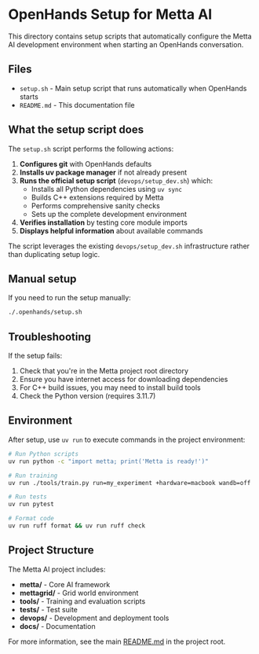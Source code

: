 # OpenHands Setup for Metta AI

This directory contains setup scripts that automatically configure the Metta AI development environment when starting an OpenHands conversation.

## Files

- `setup.sh` - Main setup script that runs automatically when OpenHands starts
- `README.md` - This documentation file

## What the setup script does

The `setup.sh` script performs the following actions:

1. **Configures git** with OpenHands defaults
2. **Installs uv package manager** if not already present
3. **Runs the official setup script** (`devops/setup_dev.sh`) which:
   - Installs all Python dependencies using `uv sync`
   - Builds C++ extensions required by Metta
   - Performs comprehensive sanity checks
   - Sets up the complete development environment
4. **Verifies installation** by testing core module imports
5. **Displays helpful information** about available commands

The script leverages the existing `devops/setup_dev.sh` infrastructure rather than duplicating setup logic.

## Manual setup

If you need to run the setup manually:

```bash
./.openhands/setup.sh
```

## Troubleshooting

If the setup fails:

1. Check that you're in the Metta project root directory
2. Ensure you have internet access for downloading dependencies
3. For C++ build issues, you may need to install build tools
4. Check the Python version (requires 3.11.7)

## Environment

After setup, use `uv run` to execute commands in the project environment:

```bash
# Run Python scripts
uv run python -c "import metta; print('Metta is ready!')"

# Run training
uv run ./tools/train.py run=my_experiment +hardware=macbook wandb=off

# Run tests
uv run pytest

# Format code
uv run ruff format && uv run ruff check
```

## Project Structure

The Metta AI project includes:

- **metta/** - Core AI framework
- **mettagrid/** - Grid world environment
- **tools/** - Training and evaluation scripts
- **tests/** - Test suite
- **devops/** - Development and deployment tools
- **docs/** - Documentation

For more information, see the main [README.md](../README.md) in the project root.